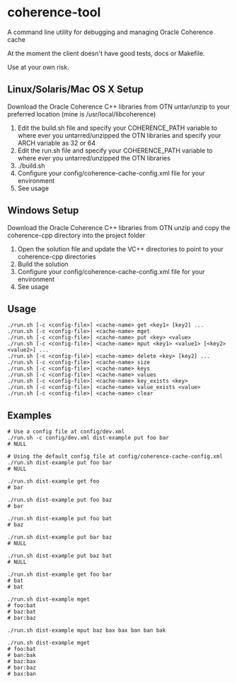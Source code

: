 coherence-tool
==============

A command line utility for debugging and managing Oracle Coherence cache

At the moment the client doesn't have good tests, docs or Makefile.

Use at your own risk.

Linux/Solaris/Mac OS X Setup
----------------------------

Download the Oracle Coherence C++ libraries from OTN
untar/unzip to your preferred location (mine is /usr/local/libcoherence)

1. Edit the build.sh file and specify your COHERENCE_PATH variable to where ever you untarred/unzipped the OTN libraries and specify your ARCH variable as 32 or 64
2. Edit the run.sh file and specify your COHERENCE_PATH variable to where ever you untarred/unzipped the OTN libraries
3. ./build.sh
4. Configure your config/coherence-cache-config.xml file for your environment
5. See usage

Windows Setup
-------------

Download the Oracle Coherence C++ libraries from OTN
unzip and copy the coherence-cpp directory into the project folder

1. Open the solution file and update the VC++ directories to point to your coherence-cpp directories
2. Build the solution
3. Configure your config/coherence-cache-config.xml file for your environment
4. See usage

Usage
-----

    ./run.sh [-c <config-file>] <cache-name> get <key1> [key2] ...
    ./run.sh [-c <config-file>] <cache-name> mget
    ./run.sh [-c <config-file>] <cache-name> put <key> <value>
    ./run.sh [-c <config-file>] <cache-name> mput <key1> <value1> [<key2> <value2>] ...
    ./run.sh [-c <config-file>] <cache-name> delete <key> [key2] ...
    ./run.sh [-c <config-file>] <cache-name> size
    ./run.sh [-c <config-file>] <cache-name> keys
    ./run.sh [-c <config-file>] <cache-name> values
    ./run.sh [-c <config-file>] <cache-name> key_exists <key>
    ./run.sh [-c <config-file>] <cache-name> value_exists <value>
    ./run.sh [-c <config-file>] <cache-name> clear

Examples
--------

    # Use a config file at config/dev.xml
    ./run.sh -c config/dev.xml dist-example put foo bar
    # NULL

    # Using the default config file at config/coherence-cache-config.xml
    ./run.sh dist-example put foo bar
    # NULL

    ./run.sh dist-example get foo
    # bar

    ./run.sh dist-example put foo baz
    # bar

    ./run.sh dist-example put foo bat
    # baz

    ./run.sh dist-example put bar baz
    # NULL

    ./run.sh dist-example put baz bat
    # NULL

    ./run.sh dist-example get foo bar
    # bat
    # bat

    ./run.sh dist-example mget
    # foo:bat
    # baz:bat
    # bar:baz

    ./run.sh dist-example mput baz bax bax ban ban bak

    ./run.sh dist-example mget
    # foo:bat
    # ban:bak
    # baz:bax
    # bar:baz
    # bax:ban
